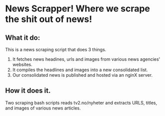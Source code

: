 # News Scrapper! Where we scrape the shit out of news!

## What it do:

This is a news scraping script that does 3 things. 
1. It fetches news headines, urls and images from various news agencies' websites.
2. It compiles the headlines and images into a new consolidated list.
3. Our consolidated news is published and hosted via an nginX server.

## How it does it.
Two scraping bash scripts reads tv2.no/nyheter and extracts URLS, titles, and images of various news articles.
